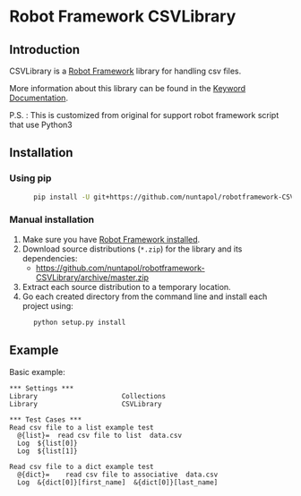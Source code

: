# Robot Framework CSVLibrary
## Introduction
CSVLibrary is a [Robot Framework](http://robotframework.org/) library for handling csv files.

More information about this library can be found in the [Keyword Documentation](https://rawgit.com/s4int/robotframework-CSVLibrary/master/doc/CSVLibrary.html).

P.S. : This is customized from original for support robot framework script that use Python3

## Installation
### Using pip
```bash
      pip install -U git+https://github.com/nuntapol/robotframework-CSVLibrary.git
```

### Manual installation
1. Make sure you have [Robot Framework installed](http://code.google.com/p/robotframework/wiki/Installation).
2. Download source distributions (`*.zip`) for the library and its dependencies:
      - https://github.com/nuntapol/robotframework-CSVLibrary/archive/master.zip
3. Extract each source distribution to a temporary location.
4. Go each created directory from the command line and install each project using:

```bash
      python setup.py install
```

## Example

Basic example:
```robotframework
*** Settings ***
Library                     Collections
Library                     CSVLibrary
    
*** Test Cases ***
Read csv file to a list example test
  @{list}=  read csv file to list  data.csv
  Log  ${list[0]}
  Log  ${list[1]}

Read csv file to a dict example test
  @{dict}=    read csv file to associative  data.csv
  Log  &{dict[0]}[first_name]  &{dict[0]}[last_name]
```
